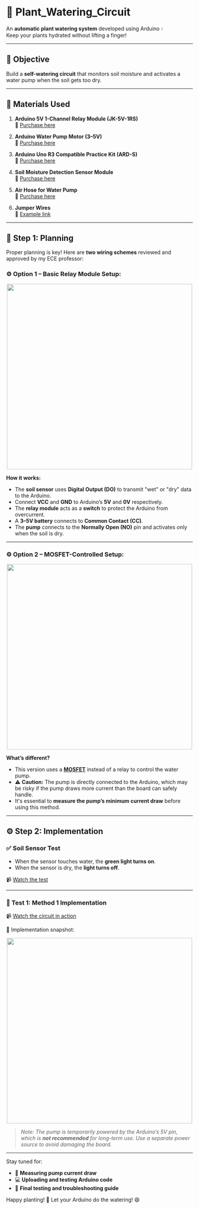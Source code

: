 # 🌱 Plant_Watering_Circuit

An **automatic plant watering system** developed using Arduino 💧  
Keep your plants hydrated without lifting a finger!

---

## 🎯 Objective  

Build a **self-watering circuit** that monitors soil moisture and activates a water pump when the soil gets too dry.

---

## 🔧 Materials Used

1. **Arduino 5V 1-Channel Relay Module (JK-5V-1RS)**  
   🔗 [Purchase here](https://shorturl.at/cDOVt)

2. **Arduino Water Pump Motor (3–5V)**  
   🔗 [Purchase here](https://shorturl.at/oQvXE)

3. **Arduino Uno R3 Compatible Practice Kit (ARD-S)**  
   🔗 [Purchase here](https://shorturl.at/X8Yei)

4. **Soil Moisture Detection Sensor Module**  
   🔗 [Purchase here](https://shorturl.at/SH7LM)

5. **Air Hose for Water Pump**  
   🔗 [Purchase here](https://shorturl.at/lv2gv)

6. **Jumper Wires**  
   🔗 [Example link](https://shorturl.at/xH2F4)

---

## 🧠 Step 1: Planning

Proper planning is key! Here are **two wiring schemes** reviewed and approved by my ECE professor:

### ⚙️ Option 1 – Basic Relay Module Setup:

<div align="center">
  <img src="https://github.com/user-attachments/assets/e7e913be-3a02-41e6-b5c2-cfda8f21cbc1" width="500"/>
</div>

**How it works:**

- The **soil sensor** uses **Digital Output (DO)** to transmit "wet" or "dry" data to the Arduino.  
- Connect **VCC** and **GND** to Arduino’s **5V** and **0V** respectively.  
- The **relay module** acts as a **switch** to protect the Arduino from overcurrent.  
- A **3–5V battery** connects to **Common Contact (CC)**.  
- The **pump** connects to the **Normally Open (NO)** pin and activates only when the soil is dry.

---

### ⚙️ Option 2 – MOSFET-Controlled Setup:

<div align="center">
  <img src="https://github.com/user-attachments/assets/156b4302-d7b7-410f-8ac0-798ab03f5fc9" width="500"/>
</div>

**What’s different?**

- This version uses a **[MOSFET](https://www.youtube.com/watch?v=AwRJsze_9m4)** instead of a relay to control the water pump.  
- ⚠️ **Caution:** The pump is directly connected to the Arduino, which may be risky if the pump draws more current than the board can safely handle.  
- It's essential to **measure the pump’s minimum current draw** before using this method.

---

## ⚙️ Step 2: Implementation

### ✅ Soil Sensor Test

- When the sensor touches water, the **green light turns on**.  
- When the sensor is dry, the **light turns off**.  

📹 [Watch the test](https://www.youtube.com/watch?v=sHx4R_FgRFo)

---

### 🧪 Test 1: Method 1 Implementation

📹 [Watch the circuit in action](https://dai.ly/x9igo0y)

📸 Implementation snapshot:

<div align="center">
  <img src="https://github.com/user-attachments/assets/f836e61f-09c0-440c-89b1-cead8887eb5a" width="500"/>
</div>

> *Note: The pump is temporarily powered by the Arduino’s 5V pin, which is **not recommended** for long-term use. Use a separate power source to avoid damaging the board.*

---

Stay tuned for:
- 🔌 **Measuring pump current draw**  
- 💻 **Uploading and testing Arduino code**  
- 🧪 **Final testing and troubleshooting guide**

Happy planting! 🌿 Let your Arduino do the watering! 😄
